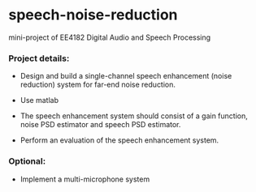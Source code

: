 # speech-noise-reduction

mini-project of EE4182 Digital Audio and Speech Processing

### Project details:

* Design and build a single-channel speech enhancement (noise reduction) system for far-end noise reduction.

* Use matlab

* The speech enhancement system should consist of a gain function, noise PSD estimator and speech PSD estimator.

* Perform an evaluation of the speech enhancement system.

### Optional:

* Implement a multi-microphone system
